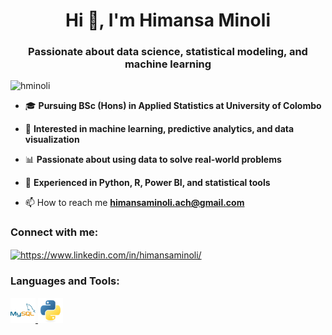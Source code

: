 <h1 align="center">Hi 👋, I'm Himansa Minoli </h1>
<h3 align="center">Passionate about data science, statistical modeling, and machine learning</h3>

<p align="left"> <img src="https://komarev.com/ghpvc/?username=hminoli&label=Profile%20views&color=0e75b6&style=flat" alt="hminoli" /> </p>

- 🎓 **Pursuing BSc (Hons) in Applied Statistics at University of Colombo**

- 🧠 **Interested in machine learning, predictive analytics, and data visualization**

- 📊 **Passionate about using data to solve real-world problems**

- 🤝 **Experienced in Python, R, Power BI, and statistical tools**

- 📫 How to reach me **himansaminoli.ach@gmail.com**

<h3 align="left">Connect with me:</h3>
<p align="left">
<a href="https://linkedin.com/in/https://www.linkedin.com/in/himansaminoli/" target="blank"><img align="center" src="https://raw.githubusercontent.com/rahuldkjain/github-profile-readme-generator/master/src/images/icons/Social/linked-in-alt.svg" alt="https://www.linkedin.com/in/himansaminoli/" height="30" width="40" /></a>
</p>

<h3 align="left">Languages and Tools:</h3>
<p align="left"> <a href="https://www.mysql.com/" target="_blank" rel="noreferrer"> <img src="https://raw.githubusercontent.com/devicons/devicon/master/icons/mysql/mysql-original-wordmark.svg" alt="mysql" width="40" height="40"/> </a> <a href="https://www.python.org" target="_blank" rel="noreferrer"> <img src="https://raw.githubusercontent.com/devicons/devicon/master/icons/python/python-original.svg" alt="python" width="40" height="40"/> </a> </p>
